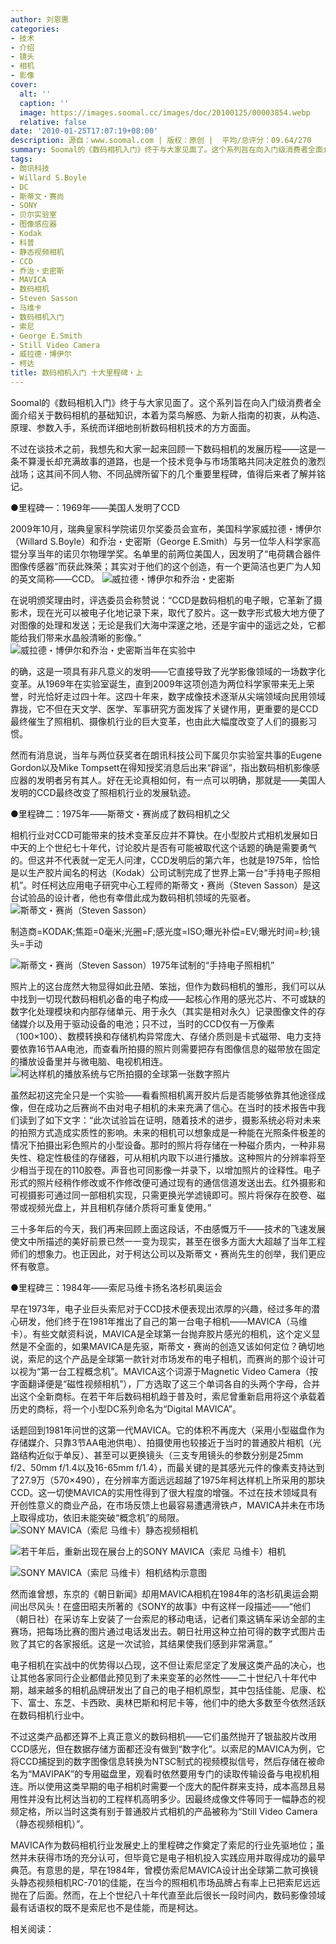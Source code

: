 ```yaml
---
author: 刘恩惠
categories:
- 技术
- 介绍
- 镜头
- 相机
- 影像
cover:
  alt: ''
  caption: ''
  image: https://images.soomal.cc/images/doc/20100125/00003854.webp
  relative: false
date: '2010-01-25T17:07:19+08:00'
description: 源自：www.soomal.com | 版权：原创 |  平均/总评分：09.64/270
summary: Soomal的《数码相机入门》终于与大家见面了。这个系列旨在向入门级消费者全面介绍关于数码相机的基础知识，本着为菜鸟解惑、为新人指南的初衷，从构造、原理、参数入手，系统而详细地剖析数码相机技术的方方面面。不过在谈技术之前，我想先和大家一起来回顾一下数码相机的发展历程……
tags:
- 朗讯科技
- Willard S.Boyle
- DC
- 斯蒂文・赛尚
- SONY
- 贝尔实验室
- 图像感应器
- Kodak
- 科普
- 静态视频相机
- CCD
- 乔治・史密斯
- MAVICA
- 数码相机
- Steven Sasson
- 马维卡
- 数码相机入门
- 索尼
- George E.Smith
- Still Video Camera
- 威拉德・博伊尔
- 柯达
title: 数码相机入门 十大里程碑・上
---
```


Soomal的《数码相机入门》终于与大家见面了。这个系列旨在向入门级消费者全面介绍关于数码相机的基础知识，本着为菜鸟解惑、为新人指南的初衷，从构造、原理、参数入手，系统而详细地剖析数码相机技术的方方面面。

不过在谈技术之前，我想先和大家一起来回顾一下数码相机的发展历程――这是一条不算漫长却充满故事的道路，也是一个技术竞争与市场策略共同决定胜负的激烈战场；这其间不同人物、不同品牌所留下的几个重要里程碑，值得后来者了解并铭记。

●里程碑一：1969年――美国人发明了CCD

2009年10月，瑞典皇家科学院诺贝尔奖委员会宣布，美国科学家威拉德・博伊尔（Willard S.Boyle）和乔治・史密斯（George E.Smith）与另一位华人科学家高锟分享当年的诺贝尔物理学奖。名单里的前两位美国人，因发明了“电荷耦合器件图像传感器”而获此殊荣；其实对于他们的这个创造，有一个更简洁也更广为人知的英文简称――CCD。
![威拉德・博伊尔和乔治・史密斯](https://images.soomal.cc/images/doc/20100125/00003852.webp)





在说明颁奖理由时，评选委员会称赞说：“CCD是数码相机的电子眼，它革新了摄影术，现在光可以被电子化地记录下来，取代了胶片。这一数字形式极大地方便了对图像的处理和发送；无论是我们大海中深邃之地，还是宇宙中的遥远之处，它都能给我们带来水晶般清晰的影像。”
![威拉德・博伊尔和乔治・史密斯当年在实验中](https://images.soomal.cc/images/doc/20100125/00003853.webp)





的确，这是一项具有非凡意义的发明――它直接导致了光学影像领域的一场数字化变革。从1969年在实验室诞生，直到2009年这项创造为两位科学家带来无上荣誉，时光恰好走过四十年。这四十年来，数字成像技术逐渐从尖端领域向民用领域靠拢，它不但在天文学、医学、军事研究方面发挥了关键作用，更重要的是CCD最终催生了照相机、摄像机行业的巨大变革，也由此大幅度改变了人们的摄影习惯。

然而有消息说，当年与两位获奖者在朗讯科技公司下属贝尔实验室共事的Eugene Gordon以及Mike Tompsett在得知授奖消息后出来“辟谣”，指出数码相机影像感应器的发明者另有其人。好在无论真相如何，有一点可以明确，那就是――美国人发明的CCD最终改变了照相机行业的发展轨迹。

●里程碑二：1975年――斯蒂文・赛尚成了数码相机之父

相机行业对CCD可能带来的技术变革反应并不算快。在小型胶片式相机发展如日中天的上个世纪七十年代，讨论胶片是否有可能被取代这个话题的确是需要勇气的。但这并不代表就一定无人问津，CCD发明后的第六年，也就是1975年，恰恰是以生产胶片闻名的柯达（Kodak）公司试制完成了世界上第一台“手持电子照相机”。时任柯达应用电子研究中心工程师的斯蒂文・赛尚（Steven Sasson）是这台试验品的设计者，他也有幸借此成为数码相机领域的先驱者。
![斯蒂文・赛尚（Steven Sasson）](https://images.soomal.cc/images/doc/20100125/00003855.webp)

制造商=KODAK;焦距=0毫米;光圈=F;感光度=ISO;曝光补偿=EV;曝光时间=秒;镜头=手动


![斯蒂文・赛尚（Steven Sasson）1975年试制的“手持电子照相机”](https://images.soomal.cc/images/doc/20100125/00003851.webp)





照片上的这台庞然大物显得如此丑陋、笨拙，但作为数码相机的雏形，我们可以从中找到一切现代数码相机必备的电子构成――起核心作用的感光芯片、不可或缺的数字化处理模块和内部存储单元、用于永久（其实是相对永久）记录图像文件的存储媒介以及用于驱动设备的电池；只不过，当时的CCD仅有一万像素（100×100）、数模转换和存储机构异常庞大、存储介质则是卡式磁带、电力支持要依靠16节AA电池，而查看所拍摄的照片则需要把存有图像信息的磁带放在固定的播放设备里并与微电脑、电视机相连。
![柯达样机的播放系统与它所拍摄的全球第一张数字照片](https://images.soomal.cc/images/doc/20100125/00003856.webp)





虽然起初这完全只是一个实验――看看照相机离开胶片后是否能够依靠其他途径成像，但在成功之后赛尚不由对电子相机的未来充满了信心。在当时的技术报告中我们读到了如下文字：“此次试验旨在证明，随着技术的进步，摄影系统必将对未来的拍照方式造成实质性的影响。未来的相机可以想象成是一种能在光照条件极差的情况下拍摄出彩色照片的小型设备。那时的照片将存储在一种磁介质内，一种非易失性、稳定性极佳的存储器，可从相机内取下以进行播放。这种照片的分辨率将至少相当于现在的110胶卷。声音也可同影像一并录下，以增加照片的诠释性。电子形式的照片经稍作修改或不作修改便可通过现有的通信信道发送出去。红外摄影和可视摄影可通过同一部相机实现，只需更换光学滤镜即可。照片将保存在胶卷、磁带或视频光盘上，并且相机存储介质将可重复使用。” 

三十多年后的今天，我们再来回顾上面这段话，不由感慨万千――技术的飞速发展使文中所描述的美好前景已然一一变为现实，甚至在很多方面大大超越了当年工程师们的想象力。也正因此，对于柯达公司以及斯蒂文・赛尚先生的创举，我们更应怀有敬意。

●里程碑三：1984年――索尼马维卡扬名洛杉矶奥运会

早在1973年，电子业巨头索尼对于CCD技术便表现出浓厚的兴趣，经过多年的潜心研发，他们终于在1981年推出了自己的第一台电子相机――MAVICA（马维卡）。有些文献资料说，MAVICA是全球第一台抛弃胶片感光的相机，这个定义显然是不全面的，如果MAVICA是先驱，斯蒂文・赛尚的创造又该如何定位？确切地说，索尼的这个产品是全球第一款针对市场发布的电子相机，而赛尚的那个设计可以视为“第一台工程概念机”。MAVICA这个词源于Magnetic Video Camera（按字面翻译便是“磁性视频相机”），厂方选取了这三个单词各自的头两个字母，合并出这个全新商标。在若干年后数码相机趋于普及时，索尼曾重新启用将这个承载着历史的商标，将一个小型DC系列命名为“Digital MAVICA”。

话题回到1981年问世的这第一代MAVICA。它的体积不再庞大（采用小型磁盘作为存储媒介、只靠3节AA电池供电）、拍摄使用也较接近于当时的普通胶片相机（光路结构近似于单反）、甚至可以更换镜头（三支专用镜头的参数分别是25mm f/2、50mm f/1.4以及16-65mm f/1.4），而最关键的是其感光元件的像素支持达到了27.9万（570×490），在分辨率方面远远超越了1975年柯达样机上所采用的那块CCD。这一切使MAVICA的实用性得到了很大程度的增强。不过在技术领域具有开创性意义的商业产品，在市场反馈上也最容易遭遇滑铁卢，MAVICA并未在市场上取得成功，依旧未能突破“概念机”的局限。
![SONY MAVICA（索尼 马维卡）静态视频相机](https://images.soomal.cc/images/doc/20100125/00003854.webp)




![若干年后，重新出现在展台上的SONY MAVICA（索尼 马维卡）相机](https://images.soomal.cc/images/doc/20120830/00022386.webp)




![SONY MAVICA（索尼 马维卡）相机结构示意图](https://images.soomal.cc/images/doc/20100125/00003857.webp)





然而谁曾想，东京的《朝日新闻》却用MAVICA相机在1984年的洛杉矶奥运会期间出尽风头！在盛田昭夫所著的《SONY的故事》中有这样一段描述――“他们（朝日社）在采访车上安装了一台索尼的移动电话，记者们乘这辆车采访全部的主赛场，把每场比赛的图片通过电话发出去。朝日社用这种立拍可得的数字式图片击败了其它的各家报纸。这是一次试验，其结果使我们感到非常满意。”

电子相机在实战中的优势得以凸现，这不但让索尼坚定了发展这类产品的决心，也让其他各家同行企业都借此预见到了未来变革的必然性――二十世纪八十年代中期，越来越多的相机品牌研发出了自己的电子相机原型，其中包括佳能、尼康、松下、富士、东芝、卡西欧、奥林巴斯和柯尼卡等，他们中的绝大多数至今依然活跃在数码相机行业中。

不过这类产品都还算不上真正意义的数码相机――它们虽然抛开了银盐胶片改用CCD感光，但在数据存储方面都还没有做到“数字化”。以索尼的MAVICA为例，它将CCD捕捉到的数字图像信息转换为NTSC制式的视频模拟信号，然后存储在被命名为“MAVIPAK”的专用磁盘里，观看时依然要用专门的读取传输设备与电视机相连。所以使用这类早期的电子相机时需要一个庞大的配件群来支持，成本高昂且易用性并没有比柯达当初的工程样机高明多少。因最终成像文件等同于一幅静态的视频定格，所以当时这类有别于普通胶片式相机的产品被称为“Still Video Camera（静态视频相机）”。

MAVICA作为数码相机行业发展史上的里程碑之作奠定了索尼的行业先驱地位；虽然并未获得市场的充分认可，但毕竟它是电子相机投入实践应用并取得成功的最早典范。有意思的是，早在1984年，曾模仿索尼MAVICA设计出全球第二款可换镜头静态视频相机RC-701的佳能，在当今的照相机市场品牌占有率上已把索尼远远抛在了后面。然而，在上个世纪八十年代直至此后很长一段时间内，数码影像领域最有话语权的既不是索尼也不是佳能，而是柯达。

相关阅读：